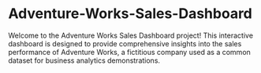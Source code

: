 # Adventure-Works-Sales-Dashboard
Welcome to the Adventure Works Sales Dashboard project! This interactive dashboard is designed to provide comprehensive insights into the sales performance of Adventure Works, a fictitious company used as a common dataset for business analytics demonstrations.

